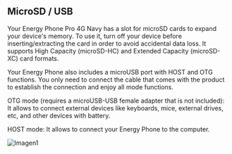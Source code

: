 ## MicroSD / USB

Your Energy Phone Pro 4G Navy has a slot for microSD cards to expand your device's memory. To use it, turn off your device before inserting/extracting the card in order to avoid accidental data loss. It supports High Capacity (microSD-HC) and Extended Capacity (microSD-XC) card formats.

Your Energy Phone also includes a microUSB port with HOST and OTG functions. You only need to connect the cable that comes with the product to establish the connection and enjoy all mode functions.

OTG mode (requires a microUSB-USB female adapter that is not included): It allows to connect external devices like keyboards, mice, external drives, etc, and other devices with battery.

HOST mode: It allows to connect your Energy Phone to the computer.

![Imagen1](http://static.energysistem.com/images/manuals/42674/56e9971440d39.jpg)
